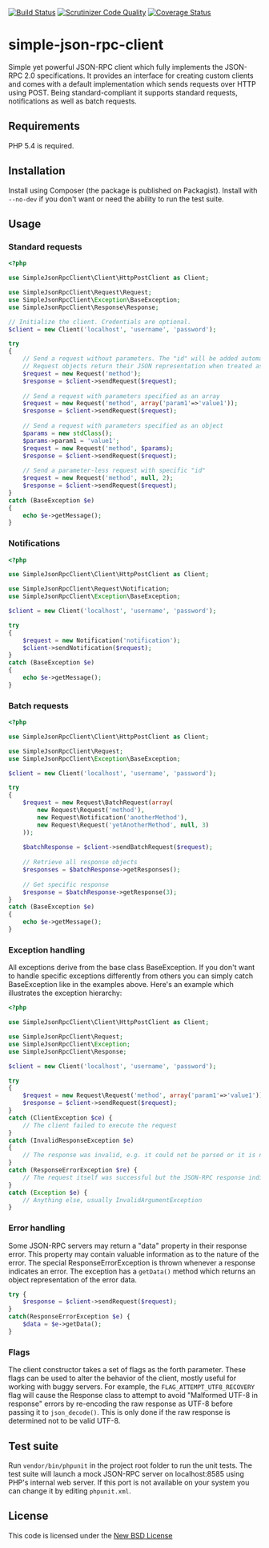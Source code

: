 [![Build Status](https://travis-ci.org/Jalle19/simple-json-rpc-client.png?branch=master)](https://travis-ci.org/Jalle19/simple-json-rpc-client) [![Scrutinizer Code Quality](https://scrutinizer-ci.com/g/Jalle19/simple-json-rpc-client/badges/quality-score.png?b=master)](https://scrutinizer-ci.com/g/Jalle19/simple-json-rpc-client/?branch=master) [![Coverage Status](https://coveralls.io/repos/Jalle19/simple-json-rpc-client/badge.png)](https://coveralls.io/r/Jalle19/simple-json-rpc-client)

simple-json-rpc-client
======================

Simple yet powerful JSON-RPC client which fully implements the JSON-RPC 2.0 specifications. It provides an interface for creating custom clients and comes with a default implementation which sends requests over HTTP using POST. Being standard-compliant it supports standard requests, notifications as well as batch requests.

## Requirements

PHP 5.4 is required.

## Installation

Install using Composer (the package is published on Packagist). Install with `--no-dev` if you don't want or need the ability to run the test suite.

## Usage

### Standard requests

```php
<?php

use SimpleJsonRpcClient\Client\HttpPostClient as Client;

use SimpleJsonRpcClient\Request\Request;
use SimpleJsonRpcClient\Exception\BaseException;
use SimpleJsonRpcClient\Response\Response;

// Initialize the client. Credentials are optional.
$client = new Client('localhost', 'username', 'password');

try 
{
	// Send a request without parameters. The "id" will be added automatically unless supplied.
	// Request objects return their JSON representation when treated as strings.
	$request = new Request('method');
	$response = $client->sendRequest($request);
	
	// Send a request with parameters specified as an array
	$request = new Request('method', array('param1'=>'value1'));
	$response = $client->sendRequest($request);
	
	// Send a request with parameters specified as an object
	$params = new stdClass();
	$params->param1 = 'value1';
	$request = new Request('method', $params);
	$response = $client->sendRequest($request);
	
	// Send a parameter-less request with specific "id"
	$request = new Request('method', null, 2);
	$response = $client->sendRequest($request);
}
catch (BaseException $e) 
{
	echo $e->getMessage();
}
```

### Notifications

```php
<?php

use SimpleJsonRpcClient\Client\HttpPostClient as Client;

use SimpleJsonRpcClient\Request\Notification;
use SimpleJsonRpcClient\Exception\BaseException;

$client = new Client('localhost', 'username', 'password');

try 
{
	$request = new Notification('notification');
	$client->sendNotification($request);
}
catch (BaseException $e) 
{
	echo $e->getMessage();
}
```

### Batch requests

```php
<?php

use SimpleJsonRpcClient\Client\HttpPostClient as Client;

use SimpleJsonRpcClient\Request;
use SimpleJsonRpcClient\Exception\BaseException;

$client = new Client('localhost', 'username', 'password');

try 
{
	$request = new Request\BatchRequest(array(
		new Request\Request('method'),
		new Request\Notification('anotherMethod'),
		new Request\Request('yetAnotherMethod', null, 3)
	));
	
	$batchResponse = $client->sendBatchRequest($request);
	
	// Retrieve all response objects
	$responses = $batchResponse->getResponses();
	
	// Get specific response
	$response = $batchResponse->getResponse(3);
}
catch (BaseException $e) 
{
	echo $e->getMessage();
}
```

### Exception handling

All exceptions derive from the base class BaseException. If you don't want to handle specific exceptions differently from others you can simply catch BaseException like in the examples above. Here's an example which illustrates the exception hierarchy:

```php
<?php

use SimpleJsonRpcClient\Client\HttpPostClient as Client;

use SimpleJsonRpcClient\Request;
use SimpleJsonRpcClient\Exception;
use SimpleJsonRpcClient\Response;

$client = new Client('localhost', 'username', 'password');

try 
{
	$request = new Request\Request('method', array('param1'=>'value1'));
	$response = $client->sendRequest($request);
}
catch (ClientException $ce) {
	// The client failed to execute the request
}
catch (InvalidResponseException $e) 
{
	// The response was invalid, e.g. it could not be parsed or it is not standard-compliant
}
catch (ResponseErrorException $re) {
	// The request itself was successful but the JSON-RPC response indicates an error.
}
catch (Exception $e) {
	// Anything else, usually InvalidArgumentException
}
```

### Error handling

Some JSON-RPC servers may return a "data" property in their response error. This property may contain valuable information as to the nature of the error. The special ResponseErrorException is thrown whenever a response indicates an error. The exception has a `getData()` method which returns an object representation of the error data.

```php
try {
	$response = $client->sendRequest($request);
}
catch(ResponseErrorException $e) {
	$data = $e->getData();
}

```

### Flags

The client constructor takes a set of flags as the forth parameter. These flags can be used to alter the behavior of the client, mostly useful for working with buggy servers. For example, the `FLAG_ATTEMPT_UTF8_RECOVERY` flag will cause the Response class to attempt to avoid "Malformed UTF-8 in response" errors by re-encoding the raw response as UTF-8 before passing it to `json_decode()`. This is only done if the raw response is determined not to be valid UTF-8.


## Test suite

Run `vendor/bin/phpunit` in the project root folder to run the unit tests. The test suite will launch a mock JSON-RPC server on localhost:8585 using PHP's internal web server. If this port is not available on your system you can change it by editing `phpunit.xml`.

## License

This code is licensed under the [New BSD License](http://www.opensource.org/licenses/bsd-license.php)
